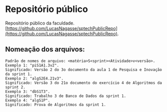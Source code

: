 # Repositório público
Repositório público da faculdade.
[https://github.com/LucasNagasse/sptechPublicRepo](https://github.com/LucasNagasse/sptechPublicRepo).
## Nomeação dos arquivos:
    Padrão de nomes de arquivo: <matéria>S<sprint><Atividade>v<versão>.
    Exemplo 1: "piS1A1.3v2".
    Significado: Versão 2 do 3o documento da aula 1 de Pesquisa e Inovação da sprint 1.
    Exemplo 2: "algS2E4.21v3".
    Significado: Versão 3 do 21o documento do exercício 4 de Algoritmos da sprint 2.
    Exemplo 3: "dbS1T3".
    Significado: Trabalho 3 de Banco de Dados da sprint 1.
    Exemplo 4: "algS1P".
    Significado: Prova de Algoritmos da sprint 1.
